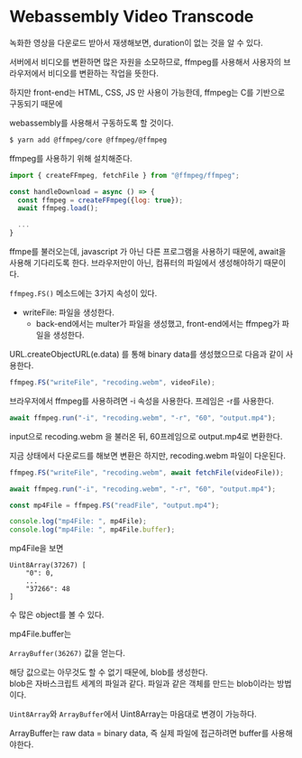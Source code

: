 # Webassembly Video Transcode

녹화한 영상을 다운로드 받아서 재생해보면, duration이 없는 것을 알 수 있다.

서버에서 비디오를 변환하면 많은 자원을 소모하므로, ffmpeg를 사용해서 사용자의 브라우저에서 비디오를 변환하는 작업을 뜻한다.

하지만 front-end는 HTML, CSS, JS 만 사용이 가능한데, ffmpeg는 C를 기반으로 구동되기 때문에

webassembly를 사용해서 구동하도록 할 것이다.

```bash
$ yarn add @ffmpeg/core @ffmpeg/@ffmpeg
```

ffmpeg를 사용하기 위해 설치해준다.

```js
import { createFFmpeg, fetchFile } from "@ffmpeg/ffmpeg";

const handleDownload = async () => {
  const ffmpeg = createFFmpeg({log: true});
  await ffmpeg.load();

  ...
}
```

ffmpe를 불러오는데, javascript 가 아닌 다른 프로그램을 사용하기 때문에, await을 사용해 기다리도록 한다. 브라우저만이 아닌, 컴퓨터의 파일에서 생성해야하기 때문이다.

`ffmpeg.FS()` 메소드에는 3가지 속성이 있다.

- writeFile: 파일을 생성한다.
  - back-end에서는 multer가 파일을 생성했고, front-end에서는 ffmpeg가 파일을 생성한다.

URL.createObjectURL(e.data) 를 통해 binary data를 생성했으므로 다음과 같이 사용한다.

```js
ffmpeg.FS("writeFile", "recoding.webm", videoFile);
```

브라우저에서 ffmpeg를 사용하려면 -i 속성을 사용한다. 프레임은 -r를 사용한다.

```js
await ffmpeg.run("-i", "recoding.webm", "-r", "60", "output.mp4");
```

input으로 recoding.webm 을 불러온 뒤, 60프레임으로 output.mp4로 변환한다.

지금 상태에서 다운로드를 해보면 변환은 하지만, recoding.webm 파일이 다운된다.

```js
ffmpeg.FS("writeFile", "recoding.webm", await fetchFile(videoFile));

await ffmpeg.run("-i", "recoding.webm", "-r", "60", "output.mp4");

const mp4File = ffmpeg.FS("readFile", "output.mp4");

console.log("mp4File: ", mp4File);
console.log("mp4File: ", mp4File.buffer);
```

mp4File을 보면

```
Uint8Array(37267) [
    "0": 0,
    ...
    "37266": 48
]
```

수 많은 object를 볼 수 있다.

mp4File.buffer는

`ArrayBuffer(36267)` 값을 얻는다.

해당 값으로는 아무것도 할 수 없기 때문에, blob를 생성한다.  
blob은 자바스크립트 세계의 파일과 같다. 파일과 같은 객체를 만드는 blob이라는 방법이다.

`Uint8Array`와 `ArrayBuffer`에서 Uint8Array는 마음대로 변경이 가능하다.

ArrayBuffer는 raw data = binary data, 즉 실제 파일에 접근하려면 buffer를 사용해야한다.
